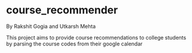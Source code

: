 # course_recommender
By Rakshit Gogia and Utkarsh Mehta


This project aims to provide course recommendations to college students by parsing the course codes from their google calendar 
